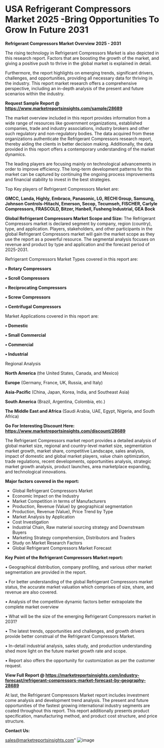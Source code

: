 # USA Refrigerant Compressors Market 2025 -Bring Opportunities To Grow In Future 2031

<Strong> Refrigerant Compressors Market Overview 2025 - 2031</strong>

The rising technology in Refrigerant Compressors Market is also depicted in this research report. Factors that are boosting the growth of the market, and giving a positive push to thrive in the global market is explained in detail.

Furthermore, the report highlights on emerging trends, significant drivers, challenges, and opportunities, providing all necessary data for thriving in the industry. This report market research offers a comprehensive perspective, including an in-depth analysis of the present and future scenarios within the industry.

<strong>Request Sample Report @ <a href=https://www.marketreportsinsights.com/sample/28689>https://www.marketreportsinsights.com/sample/28689</a></strong>

The market overview included in this report provides information from a wide range of resources like government organizations, established companies, trade and industry associations, industry brokers and other such regulatory and non-regulatory bodies. The data acquired from these organizations authenticate the Refrigerant Compressors research report, thereby aiding the clients in better decision making. Additionally, the data provided in this report offers a contemporary understanding of the market dynamics.

The leading players are focusing mainly on technological advancements in order to improve efficiency. The long-term development patterns for this market can be captured by continuing the ongoing process improvements and financial stability to invest in the best strategies.

Top Key players of Refrigerant Compressors Market are:

<strong>GMCC, Landa, Highly, Embraco, Panasonic, LG, RECHI Group, Samsung, Johnson Controls-Hitachi, Emerson, Secop, Tecumseh, FISCHER, Carlyle Compressors, FRASCOLD, Bitzer, Hanbell, Fusheng Industrial, GEA Bock</strong>

<strong><b>Global Refrigerant Compressors Market Scope and Size:</b></strong>
The Refrigerant Compressors market is declared segment by company, region (country), type, and application. Players, stakeholders, and other participants in the global Refrigerant Compressors market will gain the market scope as they use the report as a powerful resource. The segmental analysis focuses on revenue and product by type and application and the forecast period of 2025-2031.

Refrigerant Compressors Market Types covered in this report are:

<strong>• Rotary Compressors

• Scroll Compressors

• Reciprocating Compressors

• Screw Compressors

• Centrifugal Compressors</strong>

Market Applications covered in this report are:

<strong>• Domestic

• Small Commercial

• Commercial

• Industrial</strong> 

Regional Analysis

<strong>North America</strong> (the United States, Canada, and Mexico)

<strong>Europe</strong> (Germany, France, UK, Russia, and Italy)

<strong>Asia-Pacific</strong> (China, Japan, Korea, India, and Southeast Asia)

<strong>South America</strong> (Brazil, Argentina, Colombia, etc.)

<strong>The Middle East and Africa</strong> (Saudi Arabia, UAE, Egypt, Nigeria, and South Africa)

<strong>Go For Interesting Discount Here: <a href=https://www.marketreportsinsights.com/discount/28689>https://www.marketreportsinsights.com/discount/28689</a></strong>

The Refrigerant Compressors market report provides a detailed analysis of global market size, regional and country-level market size, segmentation market growth, market share, competitive Landscape, sales analysis, impact of domestic and global market players, value chain optimization, trade regulations, recent developments, opportunities analysis, strategic market growth analysis, product launches, area marketplace expanding, and technological innovations.

<strong><b>Major factors covered in the report:</b></strong>
<ul>
  <li>Global Refrigerant Compressors Market </li>
  <li>Economic Impact on the Industry</li>
  <li>Market Competition in terms of Manufacturers</li>
  <li>Production, Revenue (Value) by geographical segmentation</li>
  <li>Production, Revenue (Value), Price Trend by Type</li>
  <li>Market Analysis by Application</li>
  <li>Cost Investigation</li>
  <li>Industrial Chain, Raw material sourcing strategy and Downstream Buyers</li>
  <li>Marketing Strategy comprehension, Distributors and Traders</li>
  <li>Study on Market Research Factors</li>
  <li>Global Refrigerant Compressors Market Forecast</li>
</ul>

<strong><b>Key Point of the Refrigerant Compressors Market report:</b></strong>

• Geographical distribution, company profiling, and various other market segmentation are provided in the report.

• For better understanding of the global Refrigerant Compressors market status, the accurate market valuation which comprises of size, share, and revenue are also covered.

• Analysis of the competitive dynamic factors better extrapolate the complete market overview

• What will be the size of the emerging Refrigerant Compressors market in 2031?

• The latest trends, opportunities and challenges, and growth drivers provide better construal of the Refrigerant Compressors Market.

• In-detail industrial analysis, sales study, and production understanding shed more light on the future market growth rate and scope.

• Report also offers the opportunity for customization as per the customer request.

<strong><b>View Full Report @ <a href=https://marketreportsinsights.com/industry-forecast/refrigerant-compressors-market-forecast-by-geography-28689>https://marketreportsinsights.com/industry-forecast/refrigerant-compressors-market-forecast-by-geography-28689</a></b></strong>


At last, the Refrigerant Compressors Market report includes investment come analysis and development trend analysis. The present and future opportunities of the fastest growing international industry segments are coated throughout this report. This report additionally presents product specification, manufacturing method, and product cost structure, and price structure.

<strong>Contact Us:</strong>

sales@marketreportsinsights.com"
![image](https://github.com/user-attachments/assets/8c17fa00-c201-4fb5-83b3-c9647f7f2a2d)
